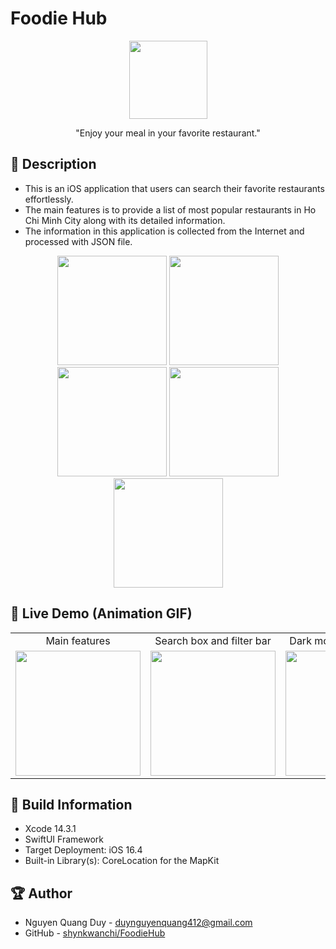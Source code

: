 # Foodie Hub
<div align="center">
   <image width="125" src="./FoodieHub/Assets.xcassets/AppIcon.appiconset/app-icon.png">
</div>
<p align="center">"Enjoy your meal in your favorite restaurant."</p>


## 📖 Description
- This is an iOS application that users can search their favorite restaurants effortlessly.
- The main features is to provide a list of most popular restaurants in Ho Chi Minh City along with its detailed information.
- The information in this application is collected from the Internet and processed with JSON file.


<div align="center">
   <image width="175" src="./Screenshots/app-icon.png">
   <image width="175" src="./Screenshots/welcome-view.png">
   <image width="175" src="./Screenshots/navigation-list-view.png">
   <image width="175" src="./Screenshots/detail-view-1.png">
   <image width="175" src="./Screenshots/detail-view-2.png">
</div>


## 🔮 Live Demo (Animation GIF)
<table align="center">
   <tr>
       <td align="center">Main features</td>
       <td align="center">Search box and filter bar</td>
       <td align="center">Dark mode toggle button</td>
       <td align="center">Map pin</td>
   </tr>
   <tr>
       <td align="center"><image width="200" src="./Screenshots/main-features-demo.gif"></td>
       <td align="center"><image width="200" src="./Screenshots/search-box-and-filter-bar-demo.gif"></td>
       <td align="center"><image width="200" src="./Screenshots/dark-mode-toggle-button-demo.gif"></td>
       <td align="center"><image width="200" src="./Screenshots/map-pin-demo.gif"></td>
   </tr>
</table>


## 🔧 Build Information
- Xcode 14.3.1
- SwiftUI Framework
- Target Deployment: iOS 16.4
- Built-in Library(s): CoreLocation for the MapKit


## 🏆 Author
- Nguyen Quang Duy - duynguyenquang412@gmail.com
- GitHub - [shynkwanchi/FoodieHub](https://github.com/shynkwanchi/FoodieHub)
